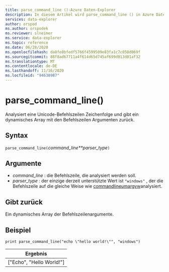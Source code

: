 ```yaml
---
title: parse_command_line ()-Azure Daten-Explorer
description: In diesem Artikel wird parse_command_line () in Azure Daten-Explorer beschrieben.
services: data-explorer
author: orspod
ms.author: orspodek
ms.reviewer: slneimer
ms.service: data-explorer
ms.topic: reference
ms.date: 06/28/2020
ms.openlocfilehash: da8fe0bfedf5766f4599509e83fa1c7c050d069f
ms.sourcegitcommit: 88f8ad67711a4f614d65d745af699d013d01af32
ms.translationtype: MT
ms.contentlocale: de-DE
ms.lasthandoff: 11/16/2020
ms.locfileid: "94638987"
---
```

# <a name="parse_command_line"></a>parse_command_line()

Analysiert eine Unicode-Befehlszeilen Zeichenfolge und gibt ein dynamisches Array mit den Befehlszeilen Argumenten zurück.

## <a name="syntax"></a>Syntax

`parse_command_line(`*command_line**parser_type*`)`

## <a name="arguments"></a>Argumente

* *command_line* : die Befehlszeile, die analysiert werden soll.
* *parser_type* : der einzige derzeit unterstützte Wert ist `"windows"` , der die Befehlszeile auf die gleiche Weise wie [commandlineumargvw](/windows/win32/api/shellapi/nf-shellapi-commandlinetoargvw)analysiert.

## <a name="returns"></a>Gibt zurück

Ein dynamisches Array der Befehlszeilenargumente.

## <a name="example"></a>Beispiel

<!-- csl: https://help.kusto.windows.net:443/Samples -->
```kusto
print parse_command_line("echo \"hello world!\"", "windows")
```

|Ergebnis|
|---|
|["Echo", "Hello World!"]|
